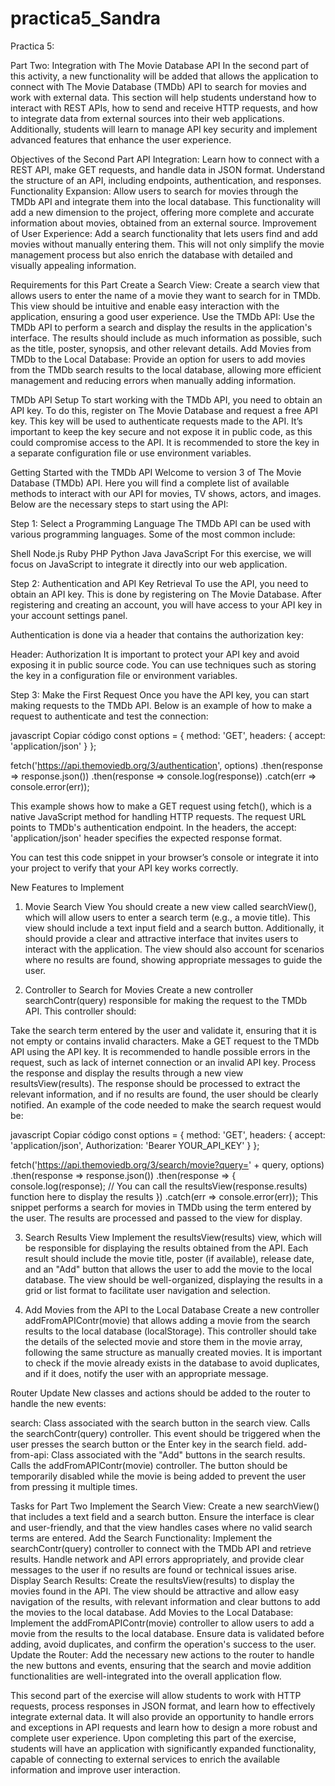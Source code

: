 # practica5_Sandra

Practica 5:

Part Two: Integration with The Movie Database API
In the second part of this activity, a new functionality will be added that allows the application to connect with The Movie Database (TMDb) API to search for movies and work with external data. This section will help students understand how to interact with REST APIs, how to send and receive HTTP requests, and how to integrate data from external sources into their web applications. Additionally, students will learn to manage API key security and implement advanced features that enhance the user experience.



Objectives of the Second Part
API Integration: Learn how to connect with a REST API, make GET requests, and handle data in JSON format. Understand the structure of an API, including endpoints, authentication, and responses.
Functionality Expansion: Allow users to search for movies through the TMDb API and integrate them into the local database. This functionality will add a new dimension to the project, offering more complete and accurate information about movies, obtained from an external source.
Improvement of User Experience: Add a search functionality that lets users find and add movies without manually entering them. This will not only simplify the movie management process but also enrich the database with detailed and visually appealing information.


Requirements for this Part
Create a Search View: Create a search view that allows users to enter the name of a movie they want to search for in TMDb. This view should be intuitive and enable easy interaction with the application, ensuring a good user experience.
Use the TMDb API: Use the TMDb API to perform a search and display the results in the application's interface. The results should include as much information as possible, such as the title, poster, synopsis, and other relevant details.
Add Movies from TMDb to the Local Database: Provide an option for users to add movies from the TMDb search results to the local database, allowing more efficient management and reducing errors when manually adding information.


TMDb API Setup
To start working with the TMDb API, you need to obtain an API key. To do this, register on The Movie Database and request a free API key. This key will be used to authenticate requests made to the API. It’s important to keep the key secure and not expose it in public code, as this could compromise access to the API. It is recommended to store the key in a separate configuration file or use environment variables.



Getting Started with the TMDb API
Welcome to version 3 of The Movie Database (TMDb) API. Here you will find a complete list of available methods to interact with our API for movies, TV shows, actors, and images. Below are the necessary steps to start using the API:



Step 1: Select a Programming Language
The TMDb API can be used with various programming languages. Some of the most common include:

Shell
Node.js
Ruby
PHP
Python
Java
JavaScript
For this exercise, we will focus on JavaScript to integrate it directly into our web application.



Step 2: Authentication and API Key Retrieval
To use the API, you need to obtain an API key. This is done by registering on The Movie Database. After registering and creating an account, you will have access to your API key in your account settings panel.

Authentication is done via a header that contains the authorization key:

Header: Authorization
It is important to protect your API key and avoid exposing it in public source code. You can use techniques such as storing the key in a configuration file or environment variables.



Step 3: Make the First Request
Once you have the API key, you can start making requests to the TMDb API. Below is an example of how to make a request to authenticate and test the connection:

javascript
Copiar código
const options = {
  method: 'GET',
  headers: {
    accept: 'application/json'
  }
};
 
fetch('https://api.themoviedb.org/3/authentication', options)
  .then(response => response.json())
  .then(response => console.log(response))
  .catch(err => console.error(err));
 
This example shows how to make a GET request using fetch(), which is a native JavaScript method for handling HTTP requests. The request URL points to TMDb's authentication endpoint. In the headers, the accept: 'application/json' header specifies the expected response format.

You can test this code snippet in your browser’s console or integrate it into your project to verify that your API key works correctly.





New Features to Implement


1. Movie Search View
You should create a new view called searchView(), which will allow users to enter a search term (e.g., a movie title). This view should include a text input field and a search button. Additionally, it should provide a clear and attractive interface that invites users to interact with the application. The view should also account for scenarios where no results are found, showing appropriate messages to guide the user.



2. Controller to Search for Movies
Create a new controller searchContr(query) responsible for making the request to the TMDb API. This controller should:

Take the search term entered by the user and validate it, ensuring that it is not empty or contains invalid characters.
Make a GET request to the TMDb API using the API key. It is recommended to handle possible errors in the request, such as lack of internet connection or an invalid API key.
Process the response and display the results through a new view resultsView(results). The response should be processed to extract the relevant information, and if no results are found, the user should be clearly notified.
An example of the code needed to make the search request would be:

javascript
Copiar código
const options = {
  method: 'GET',
  headers: {
    accept: 'application/json',
    Authorization: 'Bearer YOUR_API_KEY'
  }
};
 
fetch('https://api.themoviedb.org/3/search/movie?query=' + query, options)
  .then(response => response.json())
  .then(response => {
    console.log(response);
    // You can call the resultsView(response.results) function here to display the results
  })
  .catch(err => console.error(err));
This snippet performs a search for movies in TMDb using the term entered by the user. The results are processed and passed to the view for display.





3. Search Results View
Implement the resultsView(results) view, which will be responsible for displaying the results obtained from the API. Each result should include the movie title, poster (if available), release date, and an "Add" button that allows the user to add the movie to the local database. The view should be well-organized, displaying the results in a grid or list format to facilitate user navigation and selection.





4. Add Movies from the API to the Local Database
Create a new controller addFromAPIContr(movie) that allows adding a movie from the search results to the local database (localStorage). This controller should take the details of the selected movie and store them in the movie array, following the same structure as manually created movies. It is important to check if the movie already exists in the database to avoid duplicates, and if it does, notify the user with an appropriate message.





Router Update
New classes and actions should be added to the router to handle the new events:

search: Class associated with the search button in the search view. Calls the searchContr(query) controller. This event should be triggered when the user presses the search button or the Enter key in the search field.
add-from-api: Class associated with the "Add" buttons in the search results. Calls the addFromAPIContr(movie) controller. The button should be temporarily disabled while the movie is being added to prevent the user from pressing it multiple times.


Tasks for Part Two
Implement the Search View: Create a new searchView() that includes a text field and a search button. Ensure the interface is clear and user-friendly, and that the view handles cases where no valid search terms are entered.
Add the Search Functionality: Implement the searchContr(query) controller to connect with the TMDb API and retrieve results. Handle network and API errors appropriately, and provide clear messages to the user if no results are found or technical issues arise.
Display Search Results: Create the resultsView(results) to display the movies found in the API. The view should be attractive and allow easy navigation of the results, with relevant information and clear buttons to add the movies to the local database.
Add Movies to the Local Database: Implement the addFromAPIContr(movie) controller to allow users to add a movie from the results to the local database. Ensure data is validated before adding, avoid duplicates, and confirm the operation's success to the user.
Update the Router: Add the necessary new actions to the router to handle the new buttons and events, ensuring that the search and movie addition functionalities are well-integrated into the overall application flow.


This second part of the exercise will allow students to work with HTTP requests, process responses in JSON format, and learn how to effectively integrate external data. It will also provide an opportunity to handle errors and exceptions in API requests and learn how to design a more robust and complete user experience. Upon completing this part of the exercise, students will have an application with significantly expanded functionality, capable of connecting to external services to enrich the available information and improve user interaction.
